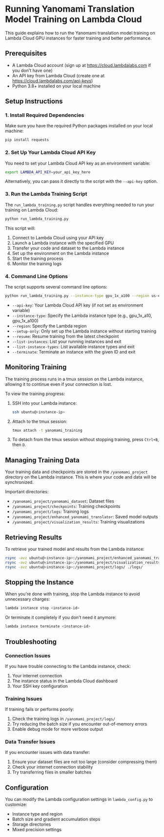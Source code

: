 # Running Yanomami Translation Model Training on Lambda Cloud

This guide explains how to run the Yanomami translation model training on Lambda Cloud GPU instances for faster training and better performance.

## Prerequisites

- A Lambda Cloud account (sign up at https://cloud.lambdalabs.com if you don't have one)
- An API key from Lambda Cloud (create one at https://cloud.lambdalabs.com/api-keys)
- Python 3.8+ installed on your local machine

## Setup Instructions

### 1. Install Required Dependencies

Make sure you have the required Python packages installed on your local machine:

```bash
pip install requests
```

### 2. Set Up Your Lambda Cloud API Key

You need to set your Lambda Cloud API key as an environment variable:

```bash
export LAMBDA_API_KEY=your_api_key_here
```

Alternatively, you can pass it directly to the script with the `--api-key` option.

### 3. Run the Lambda Training Script

The `run_lambda_training.py` script handles everything needed to run your training on Lambda Cloud:

```bash
python run_lambda_training.py
```

This script will:
1. Connect to Lambda Cloud using your API key
2. Launch a Lambda instance with the specified GPU
3. Transfer your code and dataset to the Lambda instance
4. Set up the environment on the Lambda instance
5. Start the training process
6. Monitor the training logs

### 4. Command Line Options

The script supports several command line options:

```bash
python run_lambda_training.py --instance-type gpu_1x_a100 --region us-east-1 --resume
```

- `--api-key`: Your Lambda Cloud API key (if not set as environment variable)
- `--instance-type`: Specify the Lambda instance type (e.g., gpu_1x_a10, gpu_1x_a100)
- `--region`: Specify the Lambda region
- `--setup-only`: Only set up the Lambda instance without starting training
- `--resume`: Resume training from the latest checkpoint
- `--list-instances`: List your running instances and exit
- `--list-instance-types`: List available instance types and exit
- `--terminate`: Terminate an instance with the given ID and exit

## Monitoring Training

The training process runs in a tmux session on the Lambda instance, allowing it to continue even if your connection is lost.

To view the training progress:

1. SSH into your Lambda instance:
   ```bash
   ssh ubuntu@<instance-ip>
   ```

2. Attach to the tmux session:
   ```bash
   tmux attach -t yanomami_training
   ```

3. To detach from the tmux session without stopping training, press `Ctrl+B`, then `D`.

## Managing Training Data

Your training data and checkpoints are stored in the `/yanomami_project` directory on the Lambda instance. This is where your code and data will be synchronized.

Important directories:
- `/yanomami_project/yanomami_dataset`: Dataset files
- `/yanomami_project/checkpoints`: Training checkpoints
- `/yanomami_project/logs`: Training logs
- `/yanomami_project/enhanced_yanomami_translator`: Saved model outputs
- `/yanomami_project/visualization_results`: Training visualizations

## Retrieving Results

To retrieve your trained model and results from the Lambda instance:

```bash
rsync -avz ubuntu@<instance-ip>:/yanomami_project/enhanced_yanomami_translator/ ./enhanced_yanomami_translator/
rsync -avz ubuntu@<instance-ip>:/yanomami_project/visualization_results/ ./visualization_results/
rsync -avz ubuntu@<instance-ip>:/yanomami_project/logs/ ./logs/
```

## Stopping the Instance

When you're done with training, stop the Lambda instance to avoid unnecessary charges:

```bash
lambda instance stop <instance-id>
```

Or terminate it completely if you don't need it anymore:

```bash
lambda instance terminate <instance-id>
```

## Troubleshooting

### Connection Issues

If you have trouble connecting to the Lambda instance, check:
1. Your internet connection
2. The instance status in the Lambda Cloud dashboard
3. Your SSH key configuration

### Training Issues

If training fails or performs poorly:
1. Check the training logs in `/yanomami_project/logs/`
2. Try reducing the batch size if you encounter out-of-memory errors
3. Enable debug mode for more verbose output

### Data Transfer Issues

If you encounter issues with data transfer:
1. Ensure your dataset files are not too large (consider compressing them)
2. Check your internet connection stability
3. Try transferring files in smaller batches

## Configuration

You can modify the Lambda configuration settings in `lambda_config.py` to customize:
- Instance type and region
- Batch size and gradient accumulation steps
- Storage directories
- Mixed precision settings

